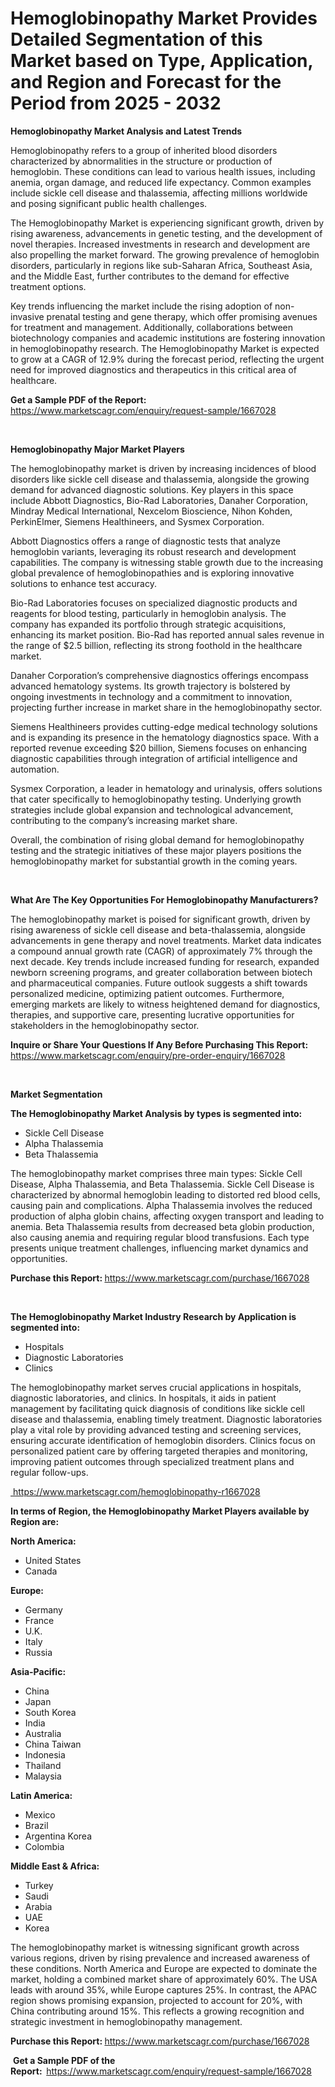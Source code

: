 <p><h1>Hemoglobinopathy Market Provides Detailed Segmentation of this Market based on Type, Application, and Region and Forecast for the Period from 2025 - 2032</h1></p><p><strong>Hemoglobinopathy Market Analysis and Latest Trends</strong></p>
<p><p>Hemoglobinopathy refers to a group of inherited blood disorders characterized by abnormalities in the structure or production of hemoglobin. These conditions can lead to various health issues, including anemia, organ damage, and reduced life expectancy. Common examples include sickle cell disease and thalassemia, affecting millions worldwide and posing significant public health challenges.</p><p>The Hemoglobinopathy Market is experiencing significant growth, driven by rising awareness, advancements in genetic testing, and the development of novel therapies. Increased investments in research and development are also propelling the market forward. The growing prevalence of hemoglobin disorders, particularly in regions like sub-Saharan Africa, Southeast Asia, and the Middle East, further contributes to the demand for effective treatment options.</p><p>Key trends influencing the market include the rising adoption of non-invasive prenatal testing and gene therapy, which offer promising avenues for treatment and management. Additionally, collaborations between biotechnology companies and academic institutions are fostering innovation in hemoglobinopathy research. The Hemoglobinopathy Market is expected to grow at a CAGR of 12.9% during the forecast period, reflecting the urgent need for improved diagnostics and therapeutics in this critical area of healthcare.</p></p>
<p><strong>Get a Sample PDF of the Report:&nbsp;</strong> <a href="https://www.marketscagr.com/enquiry/request-sample/1667028?utm_campaign=2482&utm_medium=2&utm_source=Github&utm_content=ia&utm_term=17042025&utm_id=hemoglobinopathy">https://www.marketscagr.com/enquiry/request-sample/1667028</a></p>
<p>&nbsp;</p>
<p><strong>Hemoglobinopathy Major Market Players</strong></p>
<p><p>The hemoglobinopathy market is driven by increasing incidences of blood disorders like sickle cell disease and thalassemia, alongside the growing demand for advanced diagnostic solutions. Key players in this space include Abbott Diagnostics, Bio-Rad Laboratories, Danaher Corporation, Mindray Medical International, Nexcelom Bioscience, Nihon Kohden, PerkinElmer, Siemens Healthineers, and Sysmex Corporation.</p><p>Abbott Diagnostics offers a range of diagnostic tests that analyze hemoglobin variants, leveraging its robust research and development capabilities. The company is witnessing stable growth due to the increasing global prevalence of hemoglobinopathies and is exploring innovative solutions to enhance test accuracy.</p><p>Bio-Rad Laboratories focuses on specialized diagnostic products and reagents for blood testing, particularly in hemoglobin analysis. The company has expanded its portfolio through strategic acquisitions, enhancing its market position. Bio-Rad has reported annual sales revenue in the range of $2.5 billion, reflecting its strong foothold in the healthcare market.</p><p>Danaher Corporation’s comprehensive diagnostics offerings encompass advanced hematology systems. Its growth trajectory is bolstered by ongoing investments in technology and a commitment to innovation, projecting further increase in market share in the hemoglobinopathy sector.</p><p>Siemens Healthineers provides cutting-edge medical technology solutions and is expanding its presence in the hematology diagnostics space. With a reported revenue exceeding $20 billion, Siemens focuses on enhancing diagnostic capabilities through integration of artificial intelligence and automation.</p><p>Sysmex Corporation, a leader in hematology and urinalysis, offers solutions that cater specifically to hemoglobinopathy testing. Underlying growth strategies include global expansion and technological advancement, contributing to the company’s increasing market share.</p><p>Overall, the combination of rising global demand for hemoglobinopathy testing and the strategic initiatives of these major players positions the hemoglobinopathy market for substantial growth in the coming years.</p></p>
<p>&nbsp;</p>
<p><strong>What Are The Key Opportunities For Hemoglobinopathy Manufacturers?</strong></p>
<p><p>The hemoglobinopathy market is poised for significant growth, driven by rising awareness of sickle cell disease and beta-thalassemia, alongside advancements in gene therapy and novel treatments. Market data indicates a compound annual growth rate (CAGR) of approximately 7% through the next decade. Key trends include increased funding for research, expanded newborn screening programs, and greater collaboration between biotech and pharmaceutical companies. Future outlook suggests a shift towards personalized medicine, optimizing patient outcomes. Furthermore, emerging markets are likely to witness heightened demand for diagnostics, therapies, and supportive care, presenting lucrative opportunities for stakeholders in the hemoglobinopathy sector.</p></p>
<p><strong>Inquire or Share Your Questions If Any Before Purchasing This Report:</strong> <a href="https://www.marketscagr.com/enquiry/pre-order-enquiry/1667028?utm_campaign=2482&utm_medium=2&utm_source=Github&utm_content=ia&utm_term=17042025&utm_id=hemoglobinopathy">https://www.marketscagr.com/enquiry/pre-order-enquiry/1667028</a></p>
<p>&nbsp;</p>
<p><strong>Market Segmentation</strong></p>
<p><strong>The Hemoglobinopathy Market Analysis by types is segmented into:</strong></p>
<p><ul><li>Sickle Cell Disease</li><li>Alpha Thalassemia</li><li>Beta Thalassemia</li></ul></p>
<p><p>The hemoglobinopathy market comprises three main types: Sickle Cell Disease, Alpha Thalassemia, and Beta Thalassemia. Sickle Cell Disease is characterized by abnormal hemoglobin leading to distorted red blood cells, causing pain and complications. Alpha Thalassemia involves the reduced production of alpha globin chains, affecting oxygen transport and leading to anemia. Beta Thalassemia results from decreased beta globin production, also causing anemia and requiring regular blood transfusions. Each type presents unique treatment challenges, influencing market dynamics and opportunities.</p></p>
<p><strong>Purchase this Report:&nbsp;</strong><a href="https://www.marketscagr.com/purchase/1667028?utm_campaign=2482&utm_medium=2&utm_source=Github&utm_content=ia&utm_term=17042025&utm_id=hemoglobinopathy">https://www.marketscagr.com/purchase/1667028</a></p>
<p>&nbsp;</p>
<p><strong>The Hemoglobinopathy Market Industry Research by Application is segmented into:</strong></p>
<p><ul><li>Hospitals</li><li>Diagnostic Laboratories</li><li>Clinics</li></ul></p>
<p><p>The hemoglobinopathy market serves crucial applications in hospitals, diagnostic laboratories, and clinics. In hospitals, it aids in patient management by facilitating quick diagnosis of conditions like sickle cell disease and thalassemia, enabling timely treatment. Diagnostic laboratories play a vital role by providing advanced testing and screening services, ensuring accurate identification of hemoglobin disorders. Clinics focus on personalized patient care by offering targeted therapies and monitoring, improving patient outcomes through specialized treatment plans and regular follow-ups.</p></p>
<p><a href="https://www.marketscagr.com/hemoglobinopathy-r1667028?utm_campaign=2482&utm_medium=2&utm_source=Github&utm_content=ia&utm_term=17042025&utm_id=hemoglobinopathy">&nbsp;https://www.marketscagr.com/hemoglobinopathy-r1667028</a></p>
<p><strong>In terms of Region, the Hemoglobinopathy Market Players available by Region are:</strong></p>
<p>
    <p> <strong> North America: </strong>
        <ul>
            <li>United States</li>
            <li>Canada</li>
        </ul>
        </p> 
    <p> <strong> Europe: </strong>
        <ul>
            <li>Germany</li>
            <li>France</li>
            <li>U.K.</li>
            <li>Italy</li>
            <li>Russia</li>
        </ul>
        </p> 
    <p> <strong> Asia-Pacific: </strong>
        <ul>
            <li>China</li>
            <li>Japan</li>
            <li>South Korea</li>
            <li>India</li>
            <li>Australia</li>
            <li>China Taiwan</li>
            <li>Indonesia</li>
            <li>Thailand</li>
            <li>Malaysia</li>
        </ul>
        </p> 
    <p> <strong> Latin America: </strong>
        <ul>
            <li>Mexico</li>
            <li>Brazil</li>
            <li>Argentina Korea</li>
            <li>Colombia</li>
        </ul>
        </p> 
    <p> <strong> Middle East & Africa: </strong>
        <ul>
            <li>Turkey</li>
            <li>Saudi</li>
            <li>Arabia</li>
            <li>UAE</li>
            <li>Korea</li>
        </ul>
    </p>
    </p>
<p><p>The hemoglobinopathy market is witnessing significant growth across various regions, driven by rising prevalence and increased awareness of these conditions. North America and Europe are expected to dominate the market, holding a combined market share of approximately 60%. The USA leads with around 35%, while Europe captures 25%. In contrast, the APAC region shows promising expansion, projected to account for 20%, with China contributing around 15%. This reflects a growing recognition and strategic investment in hemoglobinopathy management.</p></p>
<p><strong>Purchase this Report: </strong><a href="https://www.marketscagr.com/purchase/1667028?utm_campaign=2482&utm_medium=2&utm_source=Github&utm_content=ia&utm_term=17042025&utm_id=hemoglobinopathy">https://www.marketscagr.com/purchase/1667028</a></p>
<p>&nbsp;<strong>Get a Sample PDF of the Report:&nbsp;&nbsp;</strong><a href="https://www.marketscagr.com/enquiry/request-sample/1667028?utm_campaign=2482&utm_medium=2&utm_source=Github&utm_content=ia&utm_term=17042025&utm_id=hemoglobinopathy">https://www.marketscagr.com/enquiry/request-sample/1667028</a></p>
<p><strong></strong></p>
<p><p></p><p></p><p></p></p>